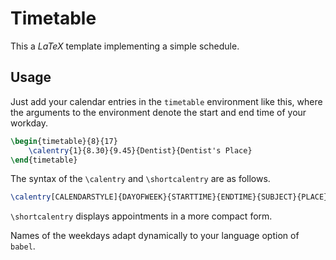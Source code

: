 # Timetable

This a *LaTeX* template implementing a simple schedule.

## Usage

Just add your calendar entries in the `timetable` environment
like this, where the arguments to the environment denote the
start and end time of your workday.

```latex
\begin{timetable}{8}{17}
	\calentry{1}{8.30}{9.45}{Dentist}{Dentist's Place}
\end{timetable}
```

The syntax of the `\calentry` and `\shortcalentry` are as follows.

```latex
\calentry[CALENDARSTYLE]{DAYOFWEEK}{STARTTIME}{ENDTIME}{SUBJECT}{PLACE}
```

`\shortcalentry` displays appointments in a more compact form.

Names of the weekdays adapt dynamically to your language option
of `babel`.
